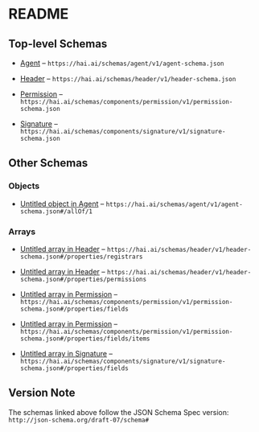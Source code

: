 # README

## Top-level Schemas

*   [Agent](./agent.md "General schema for human, hybrid, and AI agents") – `https://hai.ai/schemas/agent/v1/agent-schema.json`

*   [Header](./header.md "The basis for a JACS document") – `https://hai.ai/schemas/header/v1/header-schema.json`

*   [Permission](./permission.md "Provides agents access to fields for reading, writing, signing, and amdin") – `https://hai.ai/schemas/components/permission/v1/permission-schema.json`

*   [Signature](./signature.md "Cryptographic signature to be embedded in other documents") – `https://hai.ai/schemas/components/signature/v1/signature-schema.json`

## Other Schemas

### Objects

*   [Untitled object in Agent](./agent-allof-1.md) – `https://hai.ai/schemas/agent/v1/agent-schema.json#/allOf/1`

### Arrays

*   [Untitled array in Header](./header-properties-registrars.md "Signing authorities agent is registered with") – `https://hai.ai/schemas/header/v1/header-schema.json#/properties/registrars`

*   [Untitled array in Header](./header-properties-permissions.md "array of permissions") – `https://hai.ai/schemas/header/v1/header-schema.json#/properties/permissions`

*   [Untitled array in Permission](./permission-properties-fields.md "array of fields for specific permissions") – `https://hai.ai/schemas/components/permission/v1/permission-schema.json#/properties/fields`

*   [Untitled array in Permission](./permission-properties-fields-items.md) – `https://hai.ai/schemas/components/permission/v1/permission-schema.json#/properties/fields/items`

*   [Untitled array in Signature](./signature-properties-fields.md "fields fields from document were used to generate signature") – `https://hai.ai/schemas/components/signature/v1/signature-schema.json#/properties/fields`

## Version Note

The schemas linked above follow the JSON Schema Spec version: `http://json-schema.org/draft-07/schema#`
